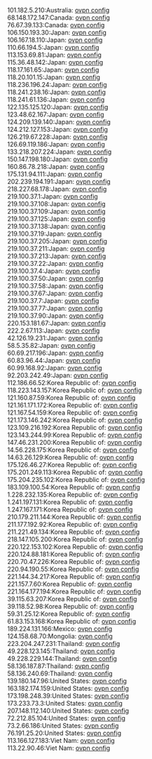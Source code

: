 101.182.5.210:Australia: [ovpn config](vpn/101_182_5_210.ovpn)  
68.148.172.147:Canada: [ovpn config](vpn/68_148_172_147.ovpn)  
76.67.39.133:Canada: [ovpn config](vpn/76_67_39_133.ovpn)  
106.150.193.30:Japan: [ovpn config](vpn/106_150_193_30.ovpn)  
106.167.18.110:Japan: [ovpn config](vpn/106_167_18_110.ovpn)  
110.66.194.5:Japan: [ovpn config](vpn/110_66_194_5.ovpn)  
113.153.69.81:Japan: [ovpn config](vpn/113_153_69_81.ovpn)  
115.36.48.142:Japan: [ovpn config](vpn/115_36_48_142.ovpn)  
118.17.161.65:Japan: [ovpn config](vpn/118_17_161_65.ovpn)  
118.20.101.15:Japan: [ovpn config](vpn/118_20_101_15.ovpn)  
118.236.196.24:Japan: [ovpn config](vpn/118_236_196_24.ovpn)  
118.241.238.16:Japan: [ovpn config](vpn/118_241_238_16.ovpn)  
118.241.61.136:Japan: [ovpn config](vpn/118_241_61_136.ovpn)  
122.135.125.120:Japan: [ovpn config](vpn/122_135_125_120.ovpn)  
123.48.62.167:Japan: [ovpn config](vpn/123_48_62_167.ovpn)  
124.209.139.140:Japan: [ovpn config](vpn/124_209_139_140.ovpn)  
124.212.127.153:Japan: [ovpn config](vpn/124_212_127_153.ovpn)  
126.219.67.228:Japan: [ovpn config](vpn/126_219_67_228.ovpn)  
126.69.119.186:Japan: [ovpn config](vpn/126_69_119_186.ovpn)  
133.218.207.224:Japan: [ovpn config](vpn/133_218_207_224.ovpn)  
150.147.198.180:Japan: [ovpn config](vpn/150_147_198_180.ovpn)  
160.86.78.218:Japan: [ovpn config](vpn/160_86_78_218.ovpn)  
175.131.94.111:Japan: [ovpn config](vpn/175_131_94_111.ovpn)  
202.239.194.191:Japan: [ovpn config](vpn/202_239_194_191.ovpn)  
218.227.68.178:Japan: [ovpn config](vpn/218_227_68_178.ovpn)  
219.100.37.1:Japan: [ovpn config](vpn/219_100_37_1.ovpn)  
219.100.37.108:Japan: [ovpn config](vpn/219_100_37_108.ovpn)  
219.100.37.109:Japan: [ovpn config](vpn/219_100_37_109.ovpn)  
219.100.37.125:Japan: [ovpn config](vpn/219_100_37_125.ovpn)  
219.100.37.138:Japan: [ovpn config](vpn/219_100_37_138.ovpn)  
219.100.37.19:Japan: [ovpn config](vpn/219_100_37_19.ovpn)  
219.100.37.205:Japan: [ovpn config](vpn/219_100_37_205.ovpn)  
219.100.37.211:Japan: [ovpn config](vpn/219_100_37_211.ovpn)  
219.100.37.213:Japan: [ovpn config](vpn/219_100_37_213.ovpn)  
219.100.37.22:Japan: [ovpn config](vpn/219_100_37_22.ovpn)  
219.100.37.4:Japan: [ovpn config](vpn/219_100_37_4.ovpn)  
219.100.37.50:Japan: [ovpn config](vpn/219_100_37_50.ovpn)  
219.100.37.58:Japan: [ovpn config](vpn/219_100_37_58.ovpn)  
219.100.37.67:Japan: [ovpn config](vpn/219_100_37_67.ovpn)  
219.100.37.7:Japan: [ovpn config](vpn/219_100_37_7.ovpn)  
219.100.37.77:Japan: [ovpn config](vpn/219_100_37_77.ovpn)  
219.100.37.90:Japan: [ovpn config](vpn/219_100_37_90.ovpn)  
220.153.181.67:Japan: [ovpn config](vpn/220_153_181_67.ovpn)  
222.2.67.113:Japan: [ovpn config](vpn/222_2_67_113.ovpn)  
42.126.19.231:Japan: [ovpn config](vpn/42_126_19_231.ovpn)  
58.5.35.82:Japan: [ovpn config](vpn/58_5_35_82.ovpn)  
60.69.217.196:Japan: [ovpn config](vpn/60_69_217_196.ovpn)  
60.83.96.44:Japan: [ovpn config](vpn/60_83_96_44.ovpn)  
60.99.168.92:Japan: [ovpn config](vpn/60_99_168_92.ovpn)  
92.203.242.49:Japan: [ovpn config](vpn/92_203_242_49.ovpn)  
112.186.66.52:Korea Republic of: [ovpn config](vpn/112_186_66_52.ovpn)  
118.223.143.157:Korea Republic of: [ovpn config](vpn/118_223_143_157.ovpn)  
121.160.87.59:Korea Republic of: [ovpn config](vpn/121_160_87_59.ovpn)  
121.161.171.172:Korea Republic of: [ovpn config](vpn/121_161_171_172.ovpn)  
121.167.54.159:Korea Republic of: [ovpn config](vpn/121_167_54_159.ovpn)  
121.173.146.242:Korea Republic of: [ovpn config](vpn/121_173_146_242.ovpn)  
123.109.216.192:Korea Republic of: [ovpn config](vpn/123_109_216_192.ovpn)  
123.143.244.99:Korea Republic of: [ovpn config](vpn/123_143_244_99.ovpn)  
147.46.231.200:Korea Republic of: [ovpn config](vpn/147_46_231_200.ovpn)  
14.56.228.175:Korea Republic of: [ovpn config](vpn/14_56_228_175.ovpn)  
14.63.26.129:Korea Republic of: [ovpn config](vpn/14_63_26_129.ovpn)  
175.126.46.27:Korea Republic of: [ovpn config](vpn/175_126_46_27.ovpn)  
175.201.249.113:Korea Republic of: [ovpn config](vpn/175_201_249_113.ovpn)  
175.204.235.102:Korea Republic of: [ovpn config](vpn/175_204_235_102.ovpn)  
183.109.100.54:Korea Republic of: [ovpn config](vpn/183_109_100_54.ovpn)  
1.228.232.135:Korea Republic of: [ovpn config](vpn/1_228_232_135.ovpn)  
1.241.197.131:Korea Republic of: [ovpn config](vpn/1_241_197_131.ovpn)  
1.247.167.171:Korea Republic of: [ovpn config](vpn/1_247_167_171.ovpn)  
210.179.211.144:Korea Republic of: [ovpn config](vpn/210_179_211_144.ovpn)  
211.177.192.92:Korea Republic of: [ovpn config](vpn/211_177_192_92.ovpn)  
211.221.49.134:Korea Republic of: [ovpn config](vpn/211_221_49_134.ovpn)  
218.147.105.200:Korea Republic of: [ovpn config](vpn/218_147_105_200.ovpn)  
220.122.153.102:Korea Republic of: [ovpn config](vpn/220_122_153_102.ovpn)  
220.124.88.181:Korea Republic of: [ovpn config](vpn/220_124_88_181.ovpn)  
220.70.47.226:Korea Republic of: [ovpn config](vpn/220_70_47_226.ovpn)  
220.94.190.55:Korea Republic of: [ovpn config](vpn/220_94_190_55.ovpn)  
221.144.34.217:Korea Republic of: [ovpn config](vpn/221_144_34_217.ovpn)  
221.157.7.60:Korea Republic of: [ovpn config](vpn/221_157_7_60.ovpn)  
221.164.177.194:Korea Republic of: [ovpn config](vpn/221_164_177_194.ovpn)  
39.115.63.207:Korea Republic of: [ovpn config](vpn/39_115_63_207.ovpn)  
39.118.52.98:Korea Republic of: [ovpn config](vpn/39_118_52_98.ovpn)  
59.31.25.12:Korea Republic of: [ovpn config](vpn/59_31_25_12.ovpn)  
61.83.153.168:Korea Republic of: [ovpn config](vpn/61_83_153_168.ovpn)  
189.224.131.166:Mexico: [ovpn config](vpn/189_224_131_166.ovpn)  
124.158.68.70:Mongolia: [ovpn config](vpn/124_158_68_70.ovpn)  
223.204.247.231:Thailand: [ovpn config](vpn/223_204_247_231.ovpn)  
49.228.123.145:Thailand: [ovpn config](vpn/49_228_123_145.ovpn)  
49.228.229.144:Thailand: [ovpn config](vpn/49_228_229_144.ovpn)  
58.136.187.87:Thailand: [ovpn config](vpn/58_136_187_87.ovpn)  
58.136.240.69:Thailand: [ovpn config](vpn/58_136_240_69.ovpn)  
139.180.147.96:United States: [ovpn config](vpn/139_180_147_96.ovpn)  
163.182.174.159:United States: [ovpn config](vpn/163_182_174_159.ovpn)  
173.198.248.39:United States: [ovpn config](vpn/173_198_248_39.ovpn)  
173.233.73.3:United States: [ovpn config](vpn/173_233_73_3.ovpn)  
207.148.112.140:United States: [ovpn config](vpn/207_148_112_140.ovpn)  
72.212.85.104:United States: [ovpn config](vpn/72_212_85_104.ovpn)  
73.2.66.186:United States: [ovpn config](vpn/73_2_66_186.ovpn)  
76.191.25.20:United States: [ovpn config](vpn/76_191_25_20.ovpn)  
113.166.127.183:Viet Nam: [ovpn config](vpn/113_166_127_183.ovpn)  
113.22.90.46:Viet Nam: [ovpn config](vpn/113_22_90_46.ovpn)  
